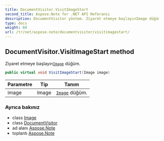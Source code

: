 ```yaml
---
title: DocumentVisitor.VisitImageStart
second_title: Aspose.Note for .NET API Referansı
description: DocumentVisitor yöntem. Ziyaret etmeye başlayınImage düğüm.
type: docs
weight: 60
url: /tr/net/aspose.note/documentvisitor/visitimagestart/
---
```

## DocumentVisitor.VisitImageStart method

Ziyaret etmeye başlayın[`Image`](../../image/) düğüm.

```csharp
public virtual void VisitImageStart(Image image)
```

| Parametre | Tip | Tanım |
| --- | --- | --- |
| image | Image | [`Image`](../../image/) düğüm. |

### Ayrıca bakınız

* class [Image](../../image/)
* class [DocumentVisitor](../)
* ad alanı [Aspose.Note](../../documentvisitor/)
* toplantı [Aspose.Note](../../../)


